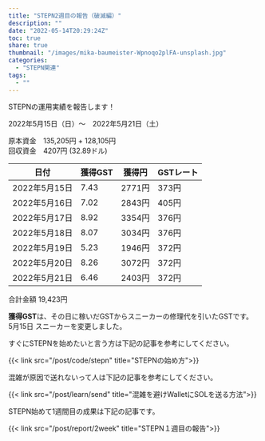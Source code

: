 ```yaml
---
title: "STEPN2週目の報告（破滅編）"
description: ""
date: "2022-05-14T20:29:24Z"
toc: true
share: true
thumbnail: "/images/mika-baumeister-Wpnoqo2plFA-unsplash.jpg"
categories:
  - "STEPN関連"
tags:
  - ""
---
```


STEPNの運用実績を報告します！

2022年5月15日（日）〜　2022年5月21日（土）

<!--more-->

原本資金　135,205円 + 128,105円  
回収資金　4207円 (32.89ドル)

|  日付  | 獲得GST | 獲得円 | GSTレート | 
| ---- | ---- | ---- | ---- | 
| 2022年5月15日 | 7.43 | 2771円 | 373円 |
| 2022年5月16日 | 7.02 | 2843円 | 405円 |
| 2022年5月17日 | 8.92 | 3354円 | 376円 |
| 2022年5月18日 | 8.07 | 3034円 | 376円 |
| 2022年5月19日 | 5.23 | 1946円 | 372円 | 
| 2022年5月20日 | 8.26 | 3072円 | 372円 |
| 2022年5月21日 | 6.46 | 2403円 | 372円 |

合計金額 19,423円
 
**獲得GST**は、その日に稼いだGSTからスニーカーの修理代を引いたGSTです。   
5月15日 スニーカーを変更しました。  

すぐにSTEPNを始めたいと言う方は下記の記事を参考にしてください。

{{< link src="/post/code/stepn" title="STEPNの始め方">}}

混雑が原因で送れないって人は下記の記事を参考にしてください。

{{< link src="/post/learn/send" title="混雑を避けWalletにSOLを送る方法">}}

STEPN始めて1週間目の成果は下記の記事です。

{{< link src="/post/report/2week" title="STEPN１週目の報告">}}
  

